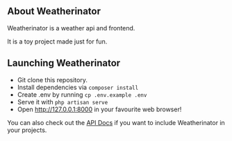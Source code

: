 ## About Weatherinator

Weatherinator is a weather api and frontend.

It is a toy project made just for fun.

## Launching Weatherinator

- Git clone this repository.
- Install dependencies via ```composer install```
- Create .env by running ```cp .env.example .env```
- Serve it with ```php artisan serve```
- Open http://127.0.0.1:8000 in your favourite web browser!

You can also check out the [API Docs](http://127.0.0.1:8000/api/documentation) if you want to include Weatherinator in your projects.
